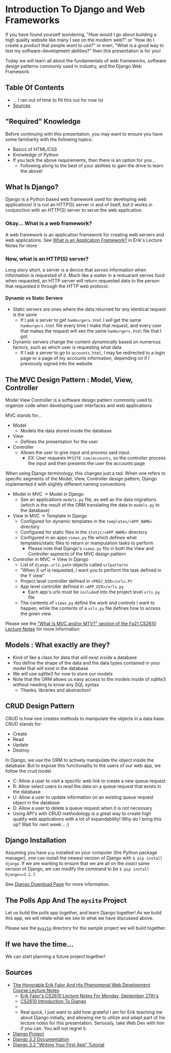 # Introduction To Django and Web Frameworks

If you have found yourself wondering, "How would I go about building a high quality website like many I see on the modern web?" or "How do I create a product that people *want* to use?" or even, "What is a good way to test my software-development abilities?" then this presentation is for you! 

Today we will learn all about the fundamentals of web frameworks, software design patterns commonly used in industry, and the Django Web Framework. 

## Table Of Contents
*   ... I ran out of time to fill this out for now lol
*   [Sources](#Sources)

## "Required" Knowledge
Before continuing with this presentation, you may want to ensure you have some familiarity with the following topics:

*   Basics of HTML/CSS
*   Knowledge of Python
*   If you lack the above requirements, then there is an option for you...
    *   Following along to the best of your abilities to gain the drive to learn the above!


## What Is Django?
Django is a Python based web framework used for developing web applications! It is *not* an HTTP(S) server in and of itself, but it works in conjunction with an HTTP(S) server to serve the web application.


### Okay... What is a web framework?
A web framework is an application framework for creating web servers and web applications. See [What is an Application Framework?](https://gitlab.cs.usu.edu/erik.falor/fa21-cs2610-lecturenotes/-/blob/master/Module2/Django.md#what-is-an-application-framework) in Erik's Lecture Notes for more

### Now, what is an HTTP(S) server? 
Long story short, a server is a device that *serves* information when information is requested of it. Much like a waiter in a restuarant serves food when requested, an HTTP server will return requested data to the person that requested it through the HTTP web protocol.

#### Dynamic vs Static Servers
*   Static servers are ones where the data returned for any identical request is the same
    *   If I ask a server to get `hamburgers.html` I *will* get the same `hamburgers.html` file every time I make that request, and every user that makes the request will see the same `hamburgers.html` file that I got
*   Dynamic servers change the content *dynamically* based on numerous factors, such as which user is requesting what data
    *   If I ask a server to go to `accounts.html`, I may be redirected to a login page or a page of my accounts information, depending on if I previously signed into the website

## The MVC Design Pattern : Model, View, Controller
Model View Controller is a software design pattern commonly used to organize code when developing user interfaces and web applications

MVC stands for...
*   Model
    *   Models the data stored inside the database
*   View
    *   Defines the presentation for the user
*   Controller
    *   Allows the user to give input and process said input.
        *   EX: User requests `MYSITE.com/accounts`, so the controller process the input and then presents the user the accounts page

When using Django terminology, this changes just a tad. When one refers to specific segments of the Model, View, Controller design pattern, Django implemented it with slightly different naming conventions

*   Model in MVC -> Model in Django
    *   See an applications `models.py` file, as well as the data migrations (which is the result of the ORM translating the data in `models.py` to the database)
*   View in MVC -> Template in Django
    *   Configured for dynamic templates in the `templates/<APP_NAME>` directory 
    *   Configured for static files in the `static/<APP_NAME>` directory 
    *   Configured in an apps `views.py` file which defines what templates/static files to return or manipulation tasks to perform
        *   Please note that Django's `views.py` fits in both the View and Controller aspsects of the MVC design pattern 
*   Controller in MVC -> View in Django
    *   List of `django.urls.path` objects called `urlpatterns`
    *   "When X url is requested, I want you to perform the task defined in the Y view"
    *   Project level controller defined in `<PROJ_DIR>/urls.PY`
    *   App level controller defined in `<APP_DIR>/urls.py`
        *   Each app's urls must be `include`d into the project level `urls.py` file 
    *   The contents of `views.py` define the *work and controls* I want to happen, while the contents of a `urls.py` file defines how to access the given view 

Please see the ["What Is MVC and/or MTV?" section of the Fa21 CS2610 Lecture Notes](https://gitlab.cs.usu.edu/erik.falor/fa21-cs2610-lecturenotes/-/blob/master/Module2/Django.md#what-is-mvc-andor-mtv) for more information

## Models : What exactly are they?
*   Kind of like a class for data that will exist inside a database
*   You define the shape of the data and the data types contained in your model that will exist in the database
*   We will use sqllite3 for now to store our models
*   Note that the ORM allows us easy access to the models inside of sqllite3 without needing to know any SQL syntax
    *   Thanks, libraries and abstraction!

## CRUD Design Pattern
CRUD is how one creates methods to manipulate the objects in a data base. CRUD stands for:
*   Create
*   Read
*   Update
*   Destroy

In Django, we use the ORM to actively manipulate the object inside the database. But to expose this functionality to the users of our web app, we follow the crud model

*   C: Allow a user to visit a specific web link to create a new queue request
*   R: Allow select users to read the data on a queue request that exists in the database
*   U: Allow a user to update information on an existing queue request object in the database
*   D: Allow a user to delete a queue request when it is not necessary
*   Using API's with CRUD methodology is a great way to create high quality web applications with a lot of expandability! Why do I bring this up? Wait for next week... ;)

## Django Installation

Assuming you have `pip` installed on your computer (the Python package manager), one can install the newest version of Django with `$ pip install django`. If we are wanting to ensure that we are all on the *exact* same version of Django, we can modify the command to be `$ pip install Django==3.2.7`. 

See [Django Download Page](https://www.djangoproject.com/download/) for more information.

## The Polls App And The `mysite` Project
Let us build the polls app together, and learn Django together! As we build this app, we will relate what we see to what we have discussed above.

Please see the [`mysite`](./mysite) directory for the sample project we will build together.

## If we have the time...
We can start planning a future project together!

## Sources
*   [The Honorable Erik Falor And His Phenomenal Web Development Course Lecture Notes](https://gitlab.cs.usu.edu/erik.falor/fa21-cs2610-lecturenotes)
    *   [Erik Falor's CS2610 Lecture Notes For Monday, September 27th's](https://gitlab.cs.usu.edu/erik.falor/fa21-cs2610-lecturenotes/-/tree/master/Module2/Lec11-Mon_Sep_27)
    *   [CS2610 Introduction To Django](https://gitlab.cs.usu.edu/erik.falor/fa21-cs2610-lecturenotes/-/blob/master/Module2/Django.md)
    *   
    *   Real quick, I just want to add how grateful I am for Erik teaching me about Django initially, and allowing me to utilize and adapt part of his lecture notes for this presentation. Seriously, take Web Dev with him if you can. You will not regret it.
*   [Django Project](https://djangoproject.com/)
*   [Django 3.2 Documentation](https://docs.djangoproject.com/en/3.2)
*   [Django 3.2 "Writing Your First App" Tutorial](https://docs.djangoproject.com/en/3.2/intro/tutorial01/)
